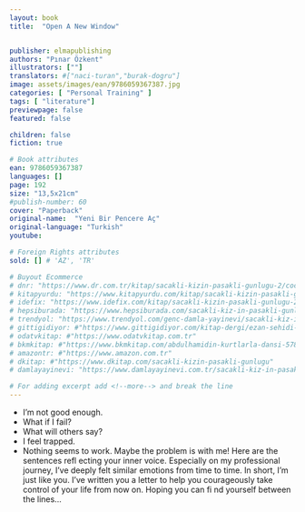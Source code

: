 ```yaml
---
layout: book
title:  "Open A New Window"


publisher: elmapublishing
authors: "Pınar Özkent"
illustrators: [""]
translators: #["naci-turan","burak-dogru"]
image: assets/images/ean/9786059367387.jpg
categories: [ "Personal Training" ]
tags: [ "literature"]
previewpage: false
featured: false

children: false
fiction: true

# Book attributes
ean: 9786059367387
languages: []
page: 192
size: "13,5x21cm"
#publish-number: 60
cover: "Paperback"
original-name:  "Yeni Bir Pencere Aç"
original-language: "Turkish"
youtube:

# Foreign Rights attributes
sold: [] # 'AZ', 'TR'

# Buyout Ecommerce
# dnr: "https://www.dr.com.tr/kitap/sacakli-kizin-pasakli-gunlugu-2/cocuk-ve-genclik/genclik-10-yas/roman-oyku/urunno=0001893059001"
# kitapyurdu: "https://www.kitapyurdu.com/kitap/sacakli-kizin-pasakli-gunlugu-2-/560122.html&filter_name=Sa%C3%A7akl%C4%B1+K%C4%B1z%27%C4%B1n+Pasakl%C4%B1+G%C3%BCnl%C3%BC%C4%9F%C3%BC+2"
# idefix: "https://www.idefix.com/kitap/sacakli-kizin-pasakli-gunlugu-2/cocuk-ve-genclik/genclik-10-yas/roman-oyku/urunno=0001893059001"
# hepsiburada: "https://www.hepsiburada.com/sacakli-kiz-in-pasakli-gunlugu-2-damla-yayinevi-p-HBV000012ER86"
# trendyol: "https://www.trendyol.com/genc-damla-yayinevi/sacakli-kiz-in-pasakli-gunlugu-2-p-54825777"
# gittigidiyor: #"https://www.gittigidiyor.com/kitap-dergi/ezan-sehidi-adnan-menderes_pdp_732728793"
# odatvkitap: #"https://www.odatvkitap.com.tr"
# bkmkitap: #"https://www.bkmkitap.com/abdulhamidin-kurtlarla-dansi-578226"
# amazontr: #"https://www.amazon.com.tr"
# dkitap: #"https://www.dkitap.com/sacakli-kizin-pasakli-gunlugu"
# damlayayinevi: "https://www.damlayayinevi.com.tr/sacakli-kiz-in-pasakli-gunlugu-2-bu-iste-bi-terslik-var"

# For adding excerpt add <!--more--> and break the line
---
```

- I’m not good enough.
- What if I fail?
- What will others say?
- I feel trapped.
- Nothing seems to work. Maybe the problem is
with me!
Here are the sentences refl ecting your inner
voice. Especially on my professional journey, I’ve
deeply felt similar emotions from time to time. In
short, I’m just like you.
I’ve written you a letter to help you courageously
take control of your life from now on. Hoping you
can fi nd yourself between the lines...
<!--more--> 

